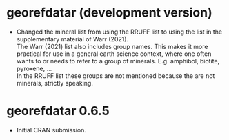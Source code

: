 # georefdatar (development version)

* Changed the mineral list from using the RRUFF list to using the list in the 
  supplementary material of Warr (2021).\
  The Warr (2021) list also includes group names. This makes it more  practical 
  for use in a general earth science context, where one often wants to or needs 
  to refer to a group of minerals. E.g. amphibol, biotite, pyroxene, ...\
  In the RRUFF list these groups are not mentioned because the are not minerals,
  strictly speaking.

# georefdatar 0.6.5

* Initial CRAN submission.
